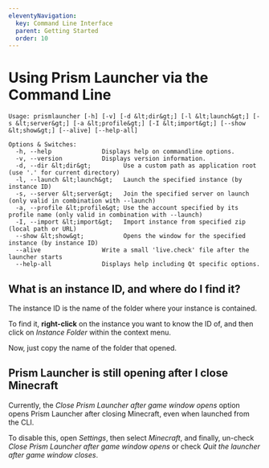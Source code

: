 ```yaml
---
eleventyNavigation:
  key: Command Line Interface
  parent: Getting Started
  order: 10
---
```


# Using Prism Launcher via the Command Line

```text
Usage: prismlauncher [-h] [-v] [-d &lt;dir&gt;] [-l &lt;launch&gt;] [-s &lt;server&gt;] [-a &lt;profile&gt;] [-I &lt;import&gt;] [--show &lt;show&gt;] [--alive] [--help-all]

Options & Switches:
  -h, --help              Displays help on commandline options.
  -v, --version           Displays version information.
  -d, --dir &lt;dir&gt;         Use a custom path as application root (use '.' for current directory)
  -l, --launch &lt;launch&gt;   Launch the specified instance (by instance ID)
  -s, --server &lt;server&gt;   Join the specified server on launch (only valid in combination with --launch)
  -a, --profile &lt;profile&gt; Use the account specified by its profile name (only valid in combination with --launch)
  -I, --import &lt;import&gt;   Import instance from specified zip (local path or URL)
  --show &lt;show&gt;           Opens the window for the specified instance (by instance ID)
  --alive                 Write a small 'live.check' file after the launcher starts
  --help-all              Displays help including Qt specific options.
```

## What is an instance ID, and where do I find it?

The instance ID is the name of the folder where your instance is contained.

To find it, **right-click** on the instance you want to know the ID of, and then click on _Instance Folder_ within the context menu.

Now, just copy the name of the folder that opened.

## Prism Launcher is still opening after I close Minecraft

Currently, the _Close Prism Launcher after game window opens_ option opens Prism Launcher after closing Minecraft, even when launched from the CLI.

To disable this, open _Settings_, then select _Minecraft_, and finally, un-check _Close Prism Launcher after game window opens_ or check _Quit the launcher after game window closes_.
